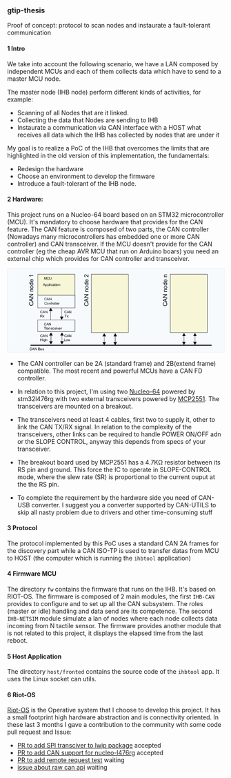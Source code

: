 ### gtip-thesis
Proof of concept: protocol to scan nodes and instaurate a fault-tolerant communication

#### 1 Intro
We take into account the following scenario, we have a LAN composed by independent MCUs and each of them collects data which have to send to a master MCU node.

The master node (IHB node) perform different kinds of activities, for example:
- Scanning of all Nodes that are it linked.
- Collecting the data that Nodes are sending to IHB
- Instaurate a communication via CAN interface with a HOST what receives all data which the IHB has collected by nodes that are under it

My goal is to realize a PoC of the IHB that overcomes the limits that are highlighted in the old version of this implementation, the fundamentals:
- Redesign the hardware
- Choose an environment to develop the firmware
- Introduce a fault-tolerant of the IHB node.

#### 2 Hardware:
This project runs on a Nucleo-64 board based on an STM32 microcontroller (MCU). It's mandatory to choose hardware that provides for the CAN feature. The CAN feature is composed of two parts, the CAN controller (Nowadays many microcontrollers has embedded one or more CAN controller) and CAN transceiver. If the MCU doesn't provide for the CAN controller (eg the cheap AVR MCU that run on Arduino boars) you need an external chip which provides for CAN controller and transceiver.

![SYSTEM](./media/can_network.png)

- The CAN controller can be 2A (standard frame) and 2B(extend frame) compatible. The most recent and powerful MCUs have a CAN FD controller. 

- In relation to this project, I'm using two [Nucleo-64](https://www.st.com/en/evaluation-tools/nucleo-l476rg.html) powered by stm32l476rg with two external transceivers powered by [MCP2551](https://www.microchip.com/wwwproducts/en/en010405). The transceivers are mounted on a breakout.

- The transceivers need at least 4 cables, first two to supply it, other to link the CAN TX/RX signal. In relation to the complexity of the transceivers, other links can be required to handle POWER ON/OFF adn or the SLOPE CONTROL, anyway this depends from specs of your transceiver.

- The breakout board used by MCP2551 has a 4.7KΩ resistor between its RS pin and ground. This force the IC to operate in SLOPE-CONTROL mode, where the slew rate (SR) is proportional to the current ouput at the the RS pin.

- To complete the requirement by the hardware side you need of CAN-USB converter. I suggest you a converter supported by CAN-UTILS to skip all nasty problem due to drivers and other time-consuming stuff

#### 3 Protocol
The protocol implemented by this PoC uses a standard CAN 2A frames for the discovery part while a CAN ISO-TP is used to transfer datas from MCU to HOST (the computer which is running the `ihbtool` application)

#### 4 Firmware MCU
The directory `fw` contains the firmware that runs on the IHB. It's based on RIOT-OS. The firmware is composed of 2 main modules, the first `IHB-CAN` provides to configure and to set up all the CAN subsystem. The roles (master or idle) handling and data send are its competence. The second `IHB-NETSIM` module simulate a lan of nodes where each node collects data incoming from N tactile sensor. 
The firmware provides another module that is not related to this project, it displays the elapsed time from the last reboot.

#### 5 Host Application
The directory `host/fronted` contains the source code of the `ihbtool` app. It uses the Linux socket can utils.

#### 6 Riot-OS
[Riot-OS](https://doc.riot-os.org/) is the Operative system that I choose to develop this project. It has a small footprint high hardware abstraction and is connectivity oriented. In these last 3 months I gave a contribution to the community with some code pull request and Issue:
- [PR to add SPI transciver to lwip package](https://github.com/RIOT-OS/RIOT/pull/13092) accepted
- [PR to add CAN support for nucleo-l476rg](https://github.com/RIOT-OS/RIOT/pull/13534) accepted
- [PR to add remote request test](https://github.com/RIOT-OS/RIOT/pull/13739) waiting
- [issue about raw can api](https://github.com/RIOT-OS/RIOT/issues/13744) waiting

